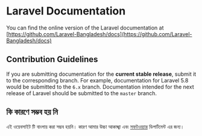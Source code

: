 # Laravel Documentation

You can find the online version of the Laravel documentation at [https://github.com/Laravel-Bangladesh/docs](https://github.com/Laravel-Bangladesh/docs)

## Contribution Guidelines

If you are submitting documentation for the **current stable release**, submit it to the corresponding branch. For example, documentation for Laravel 5.8 would be submitted to the `6.x` branch. Documentation intended for the next release of Laravel should be submitted to the `master` branch.

## কি কারণে সম্ভব হয় নি 
এই ওয়েবসাইট টি বাংলায় করা সম্ভব হয়নি। কারণ  আমার উচ্চা আকাঙ্খা এবং  [সফটওয়্যার](http://faculty.daffodilvarsity.edu.bd/teachers/swe.html) ডিপার্টমেন্ট এর জন্য। 
